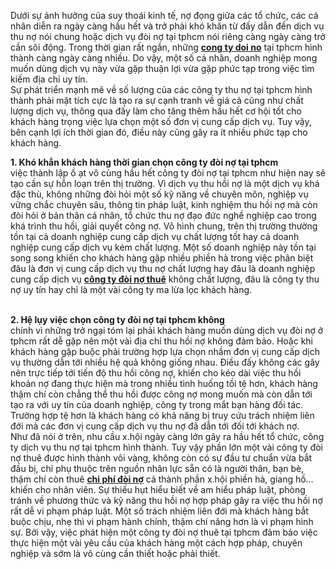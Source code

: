 <p>Dưới sự ảnh hưởng của suy thoái kinh tế, nợ đọng giữa các tổ chức, các cá nhân diễn ra ngày càng hầu hết và trở phải khó khăn từ đấy dẫn đến dịch vụ thu nợ nói chung hoặc dịch vụ đòi nợ tại tphcm nói riêng càng ngày càng trở cần sôi động. Trong thời gian rất ngắn, những&nbsp;<a href="http://doinocuulong.vn/"><strong>cong ty doi no</strong></a> tại tphcm hình thành càng ngày càng nhiều. Do vậy, một số cá nhân, doanh nghiệp mong muốn dùng dịch vụ này vừa gặp thuận lợi vừa gặp phức tạp trong việc tìm kiếm địa chỉ uy tín.<br />
Sự phát triển mạnh mẽ về số lượng của các công ty thu nợ tại tphcm hình thành phải mặt tích cực là tạo ra sự cạnh tranh về giá cả cũng như chất lượng dịch vụ, thông qua đấy làm cho tăng thêm hầu hết cơ hội tốt cho khách hàng trọng việc lựa chọn một số đơn vị cung cấp dịch vụ. Tuy vậy, bên cạnh lợi ích thời gian đó, điều này cũng gây ra ít nhiều phức tạp cho khách hàng.</p>

<p><strong>1. Khó khẳn khách hàng thời gian chọn công ty đòi nợ tại tphcm</strong><br />
việc thành lập ồ ạt vô cùng hầu hết công ty đòi nợ tại tphcm như hiện nay sẽ tạo cần sự hỗn loạn trên thị trường. Vì dịch vụ thu hồi nợ là một dịch vụ khá đặc thù, không những đòi hỏi một số kỹ năng về chuyên môn, nghiệp vụ vững chắc chuyên sâu, thông tin pháp luật, kinh nghiệm thu hồi nợ mà còn đòi hỏi ở bản thân cá nhân, tổ chức thu nợ đạo đức nghề nghiệp cao trong khá trình thu hồi, giải quyết công nợ. Vô hình chung, trên thị trường thường tồn tại cả doanh nghiệp cung cấp dịch vụ chất lượng tốt hay cả doanh nghiệp cung cấp dịch vụ kém chất lượng. Một số doanh nghiệp này tồn tại song song khiến cho khách hàng gặp nhiều phiền hà trong việc phân biệt đâu là đơn vị cung cấp dịch vụ thu nợ chất lượng hay đâu là doanh nghiệp cung cấp dịch vụ&nbsp;<a href="http://doinocuulong.vn/"><strong>công ty đòi nợ thuê</strong></a> không chất lượng, đâu là công ty thu nợ uy tín hay chỉ là một vài công ty ma lừa lọc khách hàng.</p>

<p><br />
<strong>2. Hệ lụy việc chọn công ty đòi nợ tại tphcm không</strong><br />
chính vì những trở ngại tóm lại phải khách hàng muốn dùng dịch vụ đòi nợ ở tphcm rất dễ gặp nên một vài địa chỉ thu hồi nợ không đảm bảo. Hoặc khi khách hàng gặp buộc phải trường hợp lựa chọn nhầm đơn vị cung cấp dịch vụ thường dẫn tới nhiều hệ quả không giống nhau. Điều đấy không các gây nên trực tiếp tới tiến độ thu hồi công nợ, khiến cho kéo dài việc thu hồi khoản nợ đang thực hiện mà trong nhiều tình huống tồi tệ hơn, khách hàng thậm chí còn chẳng thể thu hồi được công nợ mong muốn mà còn dẫn tới tạo ra với uy tín của doanh nghiệp, công ty trong mắt bạn hàng đối tác. Trường hợp tệ hơn là khách hàng có khả năng bị truy cứu trách nhiệm liên đới mà các đơn vị cung cấp dịch vụ thu nợ đã dẫn tới đối tới khách nợ.<br />
Như đã nói ở trên, nhu cầu x.hội ngày càng lớn gây ra hầu hết tổ chức, công ty dịch vụ thu nợ tại tphcm hình thành. Tuy vậy phần lớn một vài công ty đòi nợ thuê được hình thành vôi vàng, không còn có sự đầu tư chuẩn vừa bắt đầu bị, chỉ phụ thuộc trên nguồn nhân lực sẵn có là người thân, bạn bè, thậm chí còn thuê&nbsp;<a href="http://doinocuulong.vn/bang-phi.html"><strong>chi phí đòi nợ</strong></a> cả thành phần x.hội phiền hà, giang hồ&hellip; khiến cho nhân viên. Sự thiếu hụt hiểu biết về am hiểu pháp luật, phòng tránh về phương thức và kỹ năng thu hồi nợ hợp pháp gây ra việc thu hồi nợ rất dễ vi phạm pháp luật. Một số trách nhiệm liên đới mà khách hàng bắt buộc chịu, nhẹ thì vi phạm hành chính, thậm chí năng hơn là vi phạm hình sự. Bởi vậy, việc phát hiện một công ty đòi nợ thuê tại tphcm đảm bảo việc thực hiện một vài yêu cầu của khách hàng một cách hợp pháp, chuyên nghiệp và sớm là vô cùng cần thiết hoặc phải thiết.</p>
